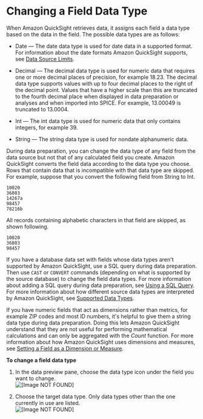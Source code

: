 # Changing a Field Data Type<a name="changing-a-field-data-type"></a>

When Amazon QuickSight retrieves data, it assigns each field a data type based on the data in the field\. The possible data types are as follows:

+ Date — The date data type is used for date data in a supported format\. For information about the date formats Amazon QuickSight supports, see [Data Source Limits](data-source-limits.md)\.

+ Decimal — The decimal data type is used for numeric data that requires one or more decimal places of precision, for example 18\.23\. The decimal data type supports values with up to four decimal places to the right of the decimal point\. Values that have a higher scale than this are truncated to the fourth decimal place when displayed in data preparation or analyses and when imported into SPICE\. For example, 13\.00049 is truncated to 13\.0004\.

+ Int — The int data type is used for numeric data that only contains integers, for example 39\.

+ String — The string data type is used for nondate alphanumeric data\.

During data preparation, you can change the data type of any field from the data source but not that of any calculated field you create\. Amazon QuickSight converts the field data according to the data type you choose\. Rows that contain data that is incompatible with that data type are skipped\. For example, suppose that you convert the following field from String to Int\.

```
10020
36803
14267a
98457
78216b
```

All records containing alphabetic characters in that field are skipped, as shown following\.

```
10020
36803
98457
```

If you have a database data set with fields whose data types aren't supported by Amazon QuickSight, use a SQL query during data preparation\. Then use `CAST` or `CONVERT` commands \(depending on what is supported by the source database\) to change the field data types\. For more information about adding a SQL query during data preparation, see [Using a SQL Query](adding-a-SQL-query.md)\. For more information about how different source data types are interpreted by Amazon QuickSight, see [Supported Data Types](data-source-limits.md#supported-data-types)\.

If you have numeric fields that act as dimensions rather than metrics, for example ZIP codes and most ID numbers, it's helpful to give them a string data type during data preparation\. Doing this lets Amazon QuickSight understand that they are not useful for performing mathematical calculations and can only be aggregated with the *Count* function\. For more information about how Amazon QuickSight uses dimensions and measures, see [Setting a Field as a Dimension or Measure](setting-dimension-or-measure.md)\.

**To change a field data type**

1. In the data preview pane, choose the data type icon under the field you want to change\.  
![\[Image NOT FOUND\]](http://docs.aws.amazon.com/quicksight/latest/user/images/data-types.png)

1. Choose the target data type\. Only data types other than the one currently in use are listed\.  
![\[Image NOT FOUND\]](http://docs.aws.amazon.com/quicksight/latest/user/images/data-types2.png)